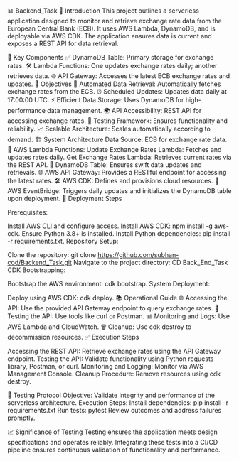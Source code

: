 📊 Backend_Task
📝 Introduction
This project outlines a serverless application designed to monitor and retrieve exchange rate data from the European Central Bank (ECB). It uses AWS Lambda, DynamoDB, and is deployable via AWS CDK. The application ensures data is current and exposes a REST API for data retrieval.

🔑 Key Components
✅ DynamoDB Table: Primary storage for exchange rates.
🛠️ Lambda Functions: One updates exchange rates daily; another retrieves data.
🌐 API Gateway: Accesses the latest ECB exchange rates and updates.
🎯 Objectives
🔄 Automated Data Retrieval: Automatically fetches exchange rates from the ECB.
⏰ Scheduled Updates: Updates data daily at 17:00:00 UTC.
⚡ Efficient Data Storage: Uses DynamoDB for high-performance data management.
🌍 API Accessibility: REST API for accessing exchange rates.
🧪 Testing Framework: Ensures functionality and reliability.
📈 Scalable Architecture: Scales automatically according to demand.
🏗️ System Architecture
Data Source: ECB for exchange rate data.
🔄 AWS Lambda Functions:
Update Exchange Rates Lambda: Fetches and updates rates daily.
Get Exchange Rates Lambda: Retrieves current rates via the REST API.
📂 DynamoDB Table: Ensures swift data updates and retrievals.
🌐 AWS API Gateway: Provides a RESTful endpoint for accessing the latest rates.
🛠️ AWS CDK: Defines and provisions cloud resources.
🔔 AWS EventBridge: Triggers daily updates and initializes the DynamoDB table upon deployment.
🚀 Deployment Steps

Prerequisites:

Install AWS CLI and configure access.
Install AWS CDK: npm install -g aws-cdk.
Ensure Python 3.8+ is installed.
Install Python dependencies: pip install -r requirements.txt.
Repository Setup:

Clone the repository: git clone https://github.com/subhan-cod/Backend_Task.git
Navigate to the project directory: CD Back_End_Task
CDK Bootstrapping:

Bootstrap the AWS environment: cdk bootstrap.
System Deployment:

Deploy using AWS CDK: cdk deploy.
📚 Operational Guide
🌐 Accessing the API: Use the provided API Gateway endpoint to query exchange rates.
🧪 Testing the API: Use tools like curl or Postman.
📊 Monitoring and Logs: Use AWS Lambda and CloudWatch.
🗑️ Cleanup: Use cdk destroy to decommission resources.
✅ Execution Steps

Accessing the REST API: Retrieve exchange rates using the API Gateway endpoint.
Testing the API: Validate functionality using Python requests library, Postman, or curl.
Monitoring and Logging: Monitor via AWS Management Console.
Cleanup Procedure: Remove resources using cdk destroy.

🧪 Testing Protocol
Objective: Validate integrity and performance of the serverless architecture.
Execution Steps:
Install dependencies: pip install -r requirements.txt
Run tests: pytest
Review outcomes and address failures promptly.

📈 Significance of Testing
Testing ensures the application meets design specifications and operates reliably. Integrating these tests into a CI/CD pipeline ensures continuous validation of functionality and performance.